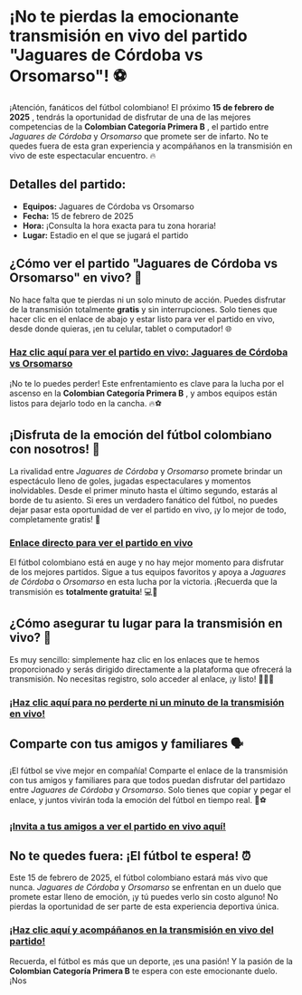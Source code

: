 # ¡No te pierdas la emocionante transmisión en vivo del partido "Jaguares de Córdoba vs Orsomarso"! ⚽

¡Atención, fanáticos del fútbol colombiano! El próximo **15 de febrero de 2025** , tendrás la oportunidad de disfrutar de una de las mejores competencias de la **Colombian Categoría Primera B** , el partido entre _Jaguares de Córdoba_ y _Orsomarso_ que promete ser de infarto. No te quedes fuera de esta gran experiencia y acompáñanos en la transmisión en vivo de este espectacular encuentro. 🔥

## Detalles del partido:

- **Equipos:** Jaguares de Córdoba vs Orsomarso
- **Fecha:** 15 de febrero de 2025
- **Hora:** ¡Consulta la hora exacta para tu zona horaria!
- **Lugar:** Estadio en el que se jugará el partido

## ¿Cómo ver el partido "Jaguares de Córdoba vs Orsomarso" en vivo? 📱

No hace falta que te pierdas ni un solo minuto de acción. Puedes disfrutar de la transmisión totalmente **gratis** y sin interrupciones. Solo tienes que hacer clic en el enlace de abajo y estar listo para ver el partido en vivo, desde donde quieras, ¡en tu celular, tablet o computador! 🌐

### [Haz clic aquí para ver el partido en vivo: Jaguares de Córdoba vs Orsomarso](https://tinyurl.com/livestreamfreeo?st=Jaguares+de+C%C3%B3rdoba+vs+Orsomarso&si=ghc)

¡No te lo puedes perder! Este enfrentamiento es clave para la lucha por el ascenso en la **Colombian Categoría Primera B** , y ambos equipos están listos para dejarlo todo en la cancha. 🔥⚽

## ¡Disfruta de la emoción del fútbol colombiano con nosotros! 🎉

La rivalidad entre _Jaguares de Córdoba_ y _Orsomarso_ promete brindar un espectáculo lleno de goles, jugadas espectaculares y momentos inolvidables. Desde el primer minuto hasta el último segundo, estarás al borde de tu asiento. Si eres un verdadero fanático del fútbol, no puedes dejar pasar esta oportunidad de ver el partido en vivo, ¡y lo mejor de todo, completamente gratis! 🎁

### [Enlace directo para ver el partido en vivo](https://tinyurl.com/livestreamfreeo?st=Jaguares+de+C%C3%B3rdoba+vs+Orsomarso&si=ghc)

El fútbol colombiano está en auge y no hay mejor momento para disfrutar de los mejores partidos. Sigue a tus equipos favoritos y apoya a _Jaguares de Córdoba_ o _Orsomarso_ en esta lucha por la victoria. ¡Recuerda que la transmisión es **totalmente gratuita**! 💻📲

## ¿Cómo asegurar tu lugar para la transmisión en vivo? 👀

Es muy sencillo: simplemente haz clic en los enlaces que te hemos proporcionado y serás dirigido directamente a la plataforma que ofrecerá la transmisión. No necesitas registro, solo acceder al enlace, ¡y listo! 🏃‍♂️💨

### [¡Haz clic aquí para no perderte ni un minuto de la transmisión en vivo!](https://tinyurl.com/livestreamfreeo?st=Jaguares+de+C%C3%B3rdoba+vs+Orsomarso&si=ghc)

## Comparte con tus amigos y familiares 🗣️

¡El fútbol se vive mejor en compañía! Comparte el enlace de la transmisión con tus amigos y familiares para que todos puedan disfrutar del partidazo entre _Jaguares de Córdoba_ y _Orsomarso_. Solo tienes que copiar y pegar el enlace, y juntos vivirán toda la emoción del fútbol en tiempo real. 🎉⚽

### [¡Invita a tus amigos a ver el partido en vivo aquí!](https://tinyurl.com/livestreamfreeo?st=Jaguares+de+C%C3%B3rdoba+vs+Orsomarso&si=ghc)

## No te quedes fuera: ¡El fútbol te espera! ⏰

Este 15 de febrero de 2025, el fútbol colombiano estará más vivo que nunca. _Jaguares de Córdoba_ y _Orsomarso_ se enfrentan en un duelo que promete estar lleno de emoción, ¡y tú puedes verlo sin costo alguno! No pierdas la oportunidad de ser parte de esta experiencia deportiva única.

### [¡Haz clic aquí y acompáñanos en la transmisión en vivo del partido!](https://tinyurl.com/livestreamfreeo?st=Jaguares+de+C%C3%B3rdoba+vs+Orsomarso&si=ghc)

Recuerda, el fútbol es más que un deporte, ¡es una pasión! Y la pasión de la **Colombian Categoría Primera B** te espera con este emocionante duelo. ¡Nos
